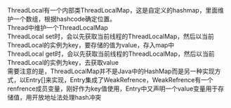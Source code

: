 ThreadLocal有一个内部类ThreadLocalMap，这是自定义的hashmap，里面维护一个数组，根据hashcode确定位置。    
Thread中维护一个ThreadLocalMap  
ThreadLocal set时，会以先获取当前线程的ThreadLocalMap，然后以当前ThreadLocal的实例为key，要存储的值为value，存入map中  
ThreadLocal get时，会以先获取当前线程的ThreadLocalMap，然后以当前ThreadLocal的实例为key，去获取value    
需要注意的是，ThreadLocalMap并不是Java中的HashMap而是另一种实现方式，以Entry[]来实现，Entry集成了WeakRefrence，WeakRefrence有一个renfrence成员变量，刚好作为key值使用，Entry中又声明一个value变量用于存储值，用开放地址法处理hash冲突
